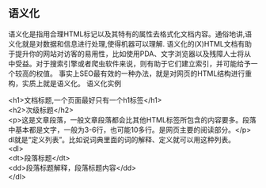 <h2>语义化</h2>
语义化是指用合理HTML标记以及其特有的属性去格式化文档内容。通俗地讲,语义化就是对数据和信息进行处理,使得机器可以理解.
语义化的(X)HTML文档有助于提升你的网站对访客的易用性，比如使用PDA、文字浏览器以及残障人士将从中受益。对于搜索引擎或者爬虫软件来说，则有助于它们建立索引，并可能给予一个较高的权值。
事实上SEO最有效的一种办法，就是对网页的HTML结构进行重构，实质上就是语义化。
语义化实例

&lt;h1&gt;文档标题,一个页面最好只有一个h1标签&lt;/h1&gt;<br>
&lt;h2&gt;次级标题&lt;/h2&gt;<br>
&lt;p&gt;这是文章段落，一般文章段落都会比其他HTML标签所包含的内容要多。段落中基本都是文字，一般为3-6行，也可能10多行。是网页主要的阅读部分。&lt;/p&gt;<br>
dl就是“定义列表”。比如说词典里面的词的解释、定义就可以用这种列表。<br>
&lt;dl&gt;<br>
&lt;dt&gt;段落标题&lt;/dt&gt;<br>
&lt;dd&gt;段落标题解释，段落标题内容&lt;/dd&gt;<br>
&lt;/dl&gt;<br>
